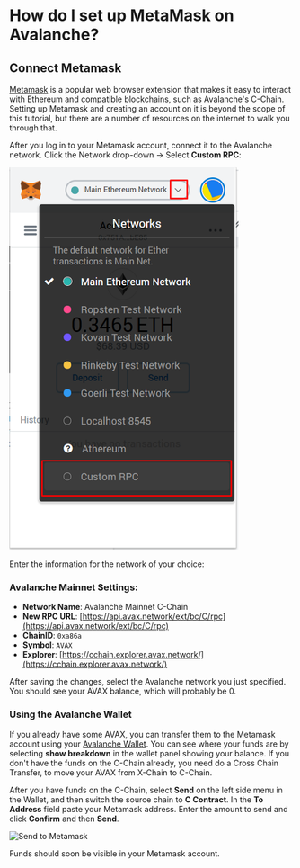 


# How do I set up MetaMask on Avalanche?

## Connect Metamask

[Metamask](https://metamask.io/) is a popular web browser extension that makes it easy to interact with Ethereum and compatible blockchains, such as Avalanche's C-Chain. Setting up Metamask and creating an account on it is beyond the scope of this tutorial, but there are a number of resources on the internet to walk you through that.

After you log in to your Metamask account, connect it to the Avalanche network. Click the Network drop-down -&gt; Select **Custom RPC**:

![metamask network dropdown](https://raw.githubusercontent.com/ava-labs/avalanche-docs/7cf781c2fea9b0e84b90cfced30680daf3e18565/.gitbook/assets/image%20%2860%29.png)

Enter the information for the network of your choice:

### Avalanche Mainnet Settings:

* **Network Name**: Avalanche Mainnet C-Chain
* **New RPC URL**: [https://api.avax.network/ext/bc/C/rpc](https://api.avax.network/ext/bc/C/rpc)
* **ChainID**: `0xa86a`
* **Symbol**: `AVAX`
* **Explorer**: [https://cchain.explorer.avax.network/](https://cchain.explorer.avax.network/)


After saving the changes, select the Avalanche network you just specified. You should see your AVAX balance, which will probably be 0.


### **Using the Avalanche Wallet**

If you already have some AVAX, you can transfer them to the Metamask account using your [Avalanche Wallet](https://wallet.avax.network/). You can see where your funds are by selecting **show breakdown** in the wallet panel showing your balance. If you don't have the funds on the C-Chain already, you need do a Cross Chain Transfer, to move your AVAX from X-Chain to C-Chain.

After you have funds on the C-Chain, select **Send** on the left side menu in the Wallet, and then switch the source chain to **C Contract**. In the **To Address** field paste your Metamask address. Enter the amount to send and click **Confirm** and then **Send**.

![Send to Metamask](https://raw.githubusercontent.com/ava-labs/avalanche-docs/7cf781c2fea9b0e84b90cfced30680daf3e18565/.gitbook/assets/wavax2avax-01-send-to-metamask.png)

Funds should soon be visible in your Metamask account.